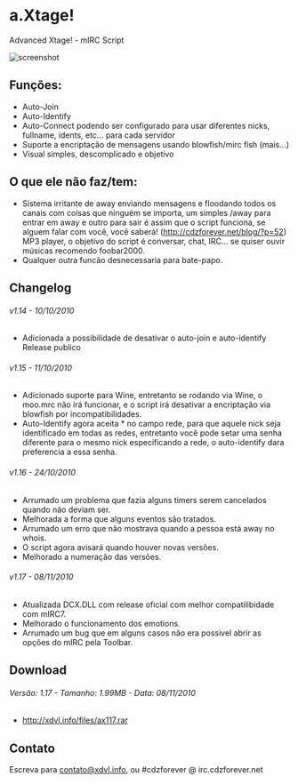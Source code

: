 a.Xtage!
========
Advanced Xtage! - mIRC Script

![screenshot](http://xdvl.info/axtage/images/screenshot.png)

Funções:
--------
* Auto-Join
* Auto-Identify
* Auto-Connect podendo ser configurado para usar diferentes nicks, fullname, idents, etc... para cada servidor
* Suporte a encriptação de mensagens usando blowfish/mirc fish (mais...)
* Visual simples, descomplicado e objetivo

O que ele não faz/tem:
----------------------
* Sistema irritante de away enviando mensagens e floodando todos os canais com coisas que ninguém se importa, um simples /away para entrar em away e outro para sair é assim que o script funciona, se alguem falar com você, você saberá! (http://cdzforever.net/blog/?p=52)
MP3 player, o objetivo do script é conversar, chat, IRC... se quiser ouvir músicas recomendo foobar2000.
* Qualquer outra funcão desnecessaria para bate-papo.

Changelog
---------
###### v1.14 - 10/10/2010 ######
* Adicionada a possibilidade de desativar o auto-join e auto-identify
Release publico

###### v1.15 - 11/10/2010 ######
* Adicionado suporte para Wine, entretanto se rodando via Wine, o moo.mrc não irá funcionar, e o script irá desativar a encriptação via blowfish por incompatibilidades.
* Auto-Identify agora aceita * no campo rede, para que aquele nick seja identificado em todas as redes, entretanto você pode setar uma senha diferente para o mesmo nick especificando a rede, o auto-identify dara preferencia a essa senha.

###### v1.16 - 24/10/2010 ######
* Arrumado um problema que fazia alguns timers serem cancelados quando não deviam ser.
* Melhorada a forma que alguns eventos são tratados.
* Arrumado um erro que não mostrava quando a pessoa está away no whois.
* O script agora avisará quando houver novas versões.
* Melhorado a numeração das versões.

###### v1.17 - 08/11/2010 ######
* Atualizada DCX.DLL com release oficial com melhor compatilibidade com mIRC7.
* Melhorado o funcionamento dos emotions.
* Arrumado um bug que em alguns casos não era possivel abrir as opções do mIRC pela Toolbar.

Download
--------
###### Versão: 1.17 - Tamanho: 1.99MB - Data: 08/11/2010 ######
* http://xdvl.info/files/ax117.rar

Contato
-------
Escreva para contato@xdvl.info, ou #cdzforever @ irc.cdzforever.net
